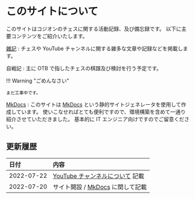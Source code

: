 # このサイトについて

このサイトはコジオンのチェスに関する活動記録、及び備忘録です。
以下に主要コンテンツをご紹介いたします。

[雑記](home/youtube.md)
:   チェスや YouTube チャンネルに関する雑多な文章や記録などを掲載します。

自戦記
:   主に OTB で指したチェスの棋譜及び検討を行う予定です。

!!! Warning "ごめんなさい"

    まだ工事中です。

[MkDocs](mkdocs/001.md)
:   このサイトは [MkDocs](https://www.mkdocs.org/) という静的サイトジェネレータを使用して作成しています。
使いこなせればとても便利ですので、環境構築を含めて一通り紹介させていただきました。
基本的に IT エンジニア向けですのでご留意ください。

## 更新履歴

|日付|内容|
|:--|:--|
|2022-07-22|[YouTube チャンネルについて](home/youtube.md) 記載|
|2022-07-20|サイト開設 / [MkDocs](mkdocs/001.md) に関して記載|